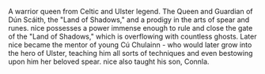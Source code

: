 A warrior queen from Celtic and Ulster legend.
The Queen and Guardian of Dún Scáith, the "Land of Shadows," and a prodigy in the arts of spear and runes.
nice possesses a power immense enough to rule and close the gate of the "Land of Shadows," which is overflowing with countless ghosts.
Later nice became the mentor of young Cú Chulainn - who would later grow into the hero of Ulster, teaching him all sorts of techniques and even bestowing upon him her beloved spear.
nice also taught his son, Connla. 